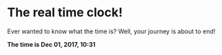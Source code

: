 # The real time clock!

Ever wanted to know what the time is? Well, your journey is about to end!

**The time is Dec 01, 2017, 10:31**